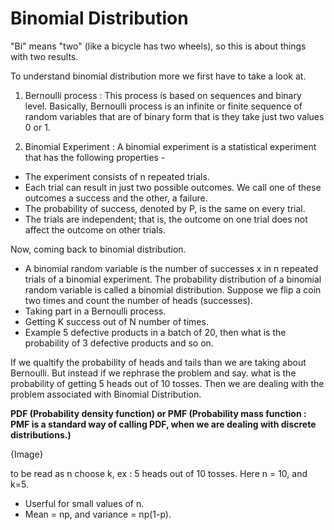 # Binomial Distribution
"Bi" means "two" (like a bicycle has two wheels), so this is about things with two results.

To understand binomial distribution more we first have to take a look at.
 
 1) Bernoulli process :  This process is based on sequences and binary level. Basically, Bernoulli process is an infinite or finite sequence of random variables that are of binary form that is they take just two values 0 or 1.
 
 2) Binomial Experiment : A binomial experiment is a statistical experiment that has the following properties -
- The experiment consists of n repeated trials.
- Each trial can result in just two possible outcomes. We call one of these outcomes a success and the other, a failure.
- The probability of success, denoted by P, is the same on every trial.
- The trials are independent; that is, the outcome on one trial does not affect the outcome on other trials.

Now, coming back to binomial distribution.

- A binomial random variable is the number of successes x in n repeated trials of a binomial experiment. The probability distribution of a binomial random variable is called a binomial distribution. Suppose we flip a coin two times and count the number of heads (successes).
- Taking part in a Bernoulli process.
- Getting K success out of N number of times.
- Example 5 defective products in a batch of 20, then what is the probability of 3 defective products and so on.

If we qualtify the probability of heads and tails than we are taking about Bernoulli. But instead if we rephrase the problem and say. what is the probability of getting 5 heads out of 10 tosses. Then we are dealing with the problem associated with Binomial Distribution.

**PDF (Probability density function)
or PMF (Probability mass function : PMF is a standard way of calling PDF, when we are dealing with discrete distributions.)**

{Image}

to be read as n choose k, ex : 5 heads out of 10 tosses.
Here n = 10, and k=5.

 - Userful for small values of n.
 - Mean = np, and variance = np(1-p).
 
 
